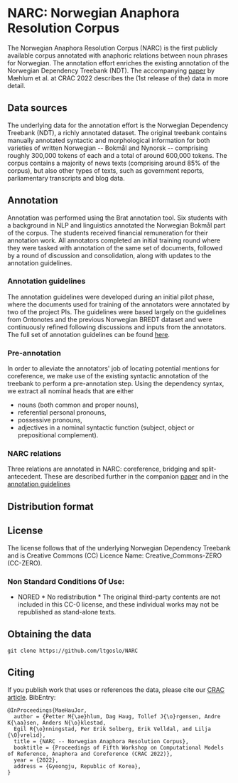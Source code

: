 # NARC: Norwegian Anaphora Resolution Corpus

The Norwegian Anaphora Resolution Corpus (NARC) is the first publicly available corpus annotated with anaphoric relations between noun phrases for Norwegian.
The annotation effort enriches the existing annotation of the Norwegian Dependency Treebank (NDT).
The accompanying [paper](NARC_CRAC.pdf) by Mæhlum et al. at CRAC 2022 describes the (1st release of the) data in more detail.

## Data sources

The underlying data for the annotation effort is the Norwegian Dependency Treebank (NDT), a richly annotated dataset. 
The original treebank contains  manually  annotated  syntactic and morphological information for both varieties of written Norwegian -- Bokmål and Nynorsk -- comprising roughly 300,000 tokens of each and a total of around 600,000 tokens. The corpus contains a majority of news texts (comprising around 85\% of the corpus), but also other types of texts, such as government reports, parliamentary transcripts and blog data.

## Annotation

Annotation was performed using the Brat annotation tool. 
Six students with a background in NLP and linguistics annotated the Norwegian Bokmål part of the corpus. The students received financial remuneration for their annotation work. All annotators completed an initial training round where they were tasked with annotation of the same set of documents, followed by a round of discussion and consolidation, along with updates to the annotation guidelines.

### Annotation guidelines

The annotation guidelines were developed during an initial pilot phase, where the documents used for training of the annotators were annotated by two of the project PIs. The guidelines were based largely on the guidelines from Ontonotes and the previous Norwegian BREDT dataset and were continuously refined following discussions and inputs from the annotators.
The full set of annotation guidelines can be found [here](guidelines/README.md).

### Pre-annotation

In order to alleviate the annotators' job of locating potential  mentions for coreference, we make use of the existing syntactic annotation of the treebank to perform a pre-annotation step. Using the dependency syntax, we extract all nominal heads that are either 
+ nouns (both common and proper nouns), 
+  referential personal pronouns,  
+  possessive pronouns,
+  adjectives in a nominal syntactic function (subject, object or prepositional complement).

### NARC relations

Three relations are annotated in NARC: coreference, bridging and split-antecedent. These are described further in the companion [paper](NARC_CRAC.pdf) and in the [annotation guidelines](guidelines/README.md)

## Distribution format

## License

The license follows that of the underlying Norwegian Dependency Treebank and is Creative Commons (CC)
Licence Name: Creative_Commons-ZERO (CC-ZERO). 

### Non Standard Conditions Of Use: 
* NORED * No redistribution * The original third-party contents are not included in this CC-0 license, and these individual works may not be republished as stand-alone texts.

## Obtaining the data
```
git clone https://github.com/ltgoslo/NARC
```

## Citing

If you publish work that uses or references the data, please cite our [CRAC article](NARC_CRAC.pdf). BibEntry: 

```
@InProceedings{MaeHauJor,
  author = {Petter M{\ae}hlum, Dag Haug, Tollef J{\o}rgensen, Andre K{\aa}sen, Anders N{\o}klestad, 
  Egil R{\o}nningstad, Per Erik Solberg, Erik Velldal, and Lilja {\O}vrelid},
  title = {NARC -- Norwegian Anaphora Resolution Corpus},
  booktitle = {Proceedings of Fifth Workshop on Computational Models of Reference, Anaphora and Coreference (CRAC 2022)},
  year = {2022},
  address = {Gyeongju, Republic of Korea},
}
```

